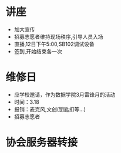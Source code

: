 # 讲座
- 加大宣传
- 招募志愿者维持现场秩序,引导人员入场
- 直播,12日下午5:00,SB102调试设备
- 签到,开始结束各一次
# 维修日
- 应学校邀请，作为数据学院3月雷锋月的活动
- 时间：3.18
- 报销：麦克风,文创(钥匙扣等...)
- 招募志愿者
# 协会服务器转接